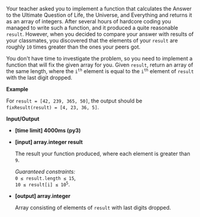 <div class="markdown"><p>Your teacher asked you to implement a function that calculates the Answer to the Ultimate Question of Life, the Universe, and Everything and returns it as an array of integers. After several hours of hardcore coding you managed to write such a function, and it produced a quite reasonable <code>result</code>. However, when you decided to compare your answer with results of your classmates, you discovered that the elements of your <code>result</code> are roughly <code>10</code> times greater than the ones your peers got.</p>
<p>You don't have time to investigate the problem, so you need to implement a function that will fix the given array for you. Given <code>result</code>, return an array of the same length, where the <code>i<sup>th</sup></code> element is equal to the <code>i<sup>th</sup></code> element of <code>result</code> with the last digit dropped.</p>
<p><strong>Example</strong></p>
<p>For <code>result = [42, 239, 365, 50]</code>, the output should be<br>
<code>fixResult(result) = [4, 23, 36, 5]</code>.</p>
<p><strong>Input/Output</strong></p>
<ul>
<li><strong>[time limit] 4000ms (py3)</strong></li>
</ul>
<ul>
<li>
<p><strong>[input] array.integer result</strong></p>
<p>The result your function produced, where each element is greater than <code>9</code>.</p>
<p><em>Guaranteed constraints:</em><br>
<code>0 ≤ result.length ≤ 15</code>,<br>
<code>10 ≤ result[i] ≤ 10<sup>5</sup></code>.</p>
</li>
<li>
<p><strong>[output] array.integer</strong></p>
<p>Array consisting of elements of <code>result</code> with last digits dropped.</p>
</li>
</ul>
</div>